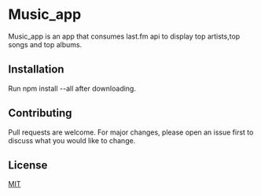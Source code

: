 # Music_app

Music_app is an app that consumes last.fm api to display top artists,top songs and top albums.

## Installation

Run npm install --all after downloading.

## Contributing
Pull requests are welcome. For major changes, please open an issue first to discuss what you would like to change.

## License
[MIT](https://choosealicense.com/licenses/mit/)
